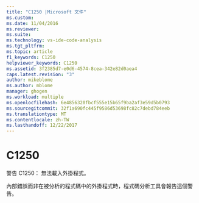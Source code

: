 ```yaml
---
title: "C1250 |Microsoft 文件"
ms.custom: 
ms.date: 11/04/2016
ms.reviewer: 
ms.suite: 
ms.technology: vs-ide-code-analysis
ms.tgt_pltfrm: 
ms.topic: article
f1_keywords: C1250
helpviewer_keywords: C1250
ms.assetid: 3f2385d7-e0d6-4574-8cea-342e82d0aea4
caps.latest.revision: "3"
author: mikeblome
ms.author: mblome
manager: ghogen
ms.workload: multiple
ms.openlocfilehash: 6e4856320fbcf555e15b65f9ba2af3e59d5b0793
ms.sourcegitcommit: 32f1a690fc445f9586d53698fc82c7debd784eeb
ms.translationtype: MT
ms.contentlocale: zh-TW
ms.lasthandoff: 12/22/2017
---
```

# <a name="c1250"></a>C1250
警告 C1250： 無法載入外掛程式。  
  
 內部錯誤而非在被分析的程式碼中的外掛程式時，程式碼分析工具會報告這個警告。